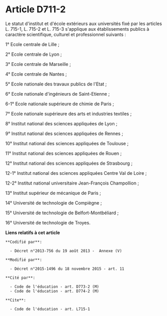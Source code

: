 # Article D711-2

Le statut d'institut et d'école extérieurs aux universités fixé par les articles L. 715-1, L. 715-2 et L. 715-3 s'applique
aux établissements publics à caractère scientifique, culturel et professionnel suivants : 

1° Ecole centrale de Lille ; 

2° Ecole centrale de Lyon ; 

3° Ecole centrale de Marseille ; 

4° Ecole centrale de Nantes ; 

5° Ecole nationale des travaux publics de l'Etat ; 

6° Ecole nationale d'ingénieurs de Saint-Etienne ; 

6-1° Ecole nationale supérieure de chimie de Paris ;

7° Ecole nationale supérieure des arts et industries textiles ; 

8° Institut national des sciences appliquées de Lyon ; 

9° Institut national des sciences appliquées de Rennes ; 

10° Institut national des sciences appliquées de Toulouse ; 

11° Institut national des sciences appliquées de Rouen ; 

12° Institut national des sciences appliquées de Strasbourg ; 

12-1° Institut national des sciences appliquées Centre Val de Loire ; 

12-2° Institut national universitaire Jean-François Champollion ;

13° Institut supérieur de mécanique de Paris ; 

14° Université de technologie de Compiègne ; 

15° Université de technologie de Belfort-Montbéliard ; 

16° Université de technologie de Troyes.

**Liens relatifs à cet article**

	**Codifié par**:

	  - Décret n°2013-756 du 19 août 2013 -  Annexe (V)

	**Modifié par**:

	  - Décret n°2015-1496 du 18 novembre 2015 - art. 11

	**Cité par**:

	  - Code de l'éducation - art. D773-2 (M)
	  - Code de l'éducation - art. D774-2 (M)

	**Cite**:

	  - Code de l'éducation - art. L715-1
